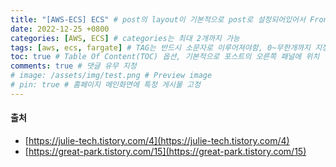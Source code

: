```yaml
---
title: "[AWS-ECS] ECS" # post의 layout이 기본적으로 post로 설정되어있어서 Front Matter에 따로 layout변수를 만들어 주지 않아도 됨
date: 2022-12-25 +0800
categories: [AWS, ECS] # categories는 최대 2개까지 가능
tags: [aws, ecs, fargate] # TAG는 반드시 소문자로 이루어져야함, 0~무한개까지 지정 가능
toc: true # Table Of Content(TOC) 옵션, 기본적으로 포스트의 오른쪽 패널에 위치
comments: true # 댓글 유무 지정
# image: /assets/img/test.png # Preview image
# pin: true # 홈페이지 메인화면에 특정 게시물 고정
---
```


#### 출처
- [https://julie-tech.tistory.com/4](https://julie-tech.tistory.com/4)
- [https://great-park.tistory.com/15](https://great-park.tistory.com/15)